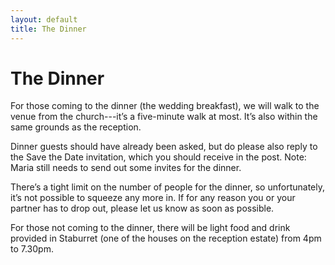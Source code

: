 ```yaml
---
layout: default
title: The Dinner
---
```


# **The Dinner**
For those coming to the dinner (the wedding breakfast), we will walk to the venue from the church---it’s a five-minute walk at most. It’s also within the same grounds as the reception.

Dinner guests should have already been asked, but do please also reply to the Save the Date invitation, which you should receive in the post. Note: Maria still needs to send out some invites for the dinner.

There’s a tight limit on the number of people for the dinner, so unfortunately, it’s not possible to squeeze any more in. If for any reason you or your partner has to drop out, please let us know as soon as possible.

For those not coming to the dinner, there will be light food and drink provided in Staburret (one of the houses on the reception estate) from 4pm to 7.30pm. 